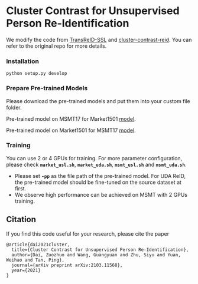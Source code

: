 # Cluster Contrast for Unsupervised Person Re-Identification
We modify the code from [TransReID-SSL](https://github.com/damo-cv/TransReID-SSL) and [cluster-contrast-reid](https://github.com/alibaba/cluster-contrast-reid). You can refer to the original repo for more details.

### Installation

```shell
python setup.py develop
```

### Prepare Pre-trained Models 
Please download the pre-trained models and put them into your custom file folder.

Pre-trained model on MSMT17 for Market1501 [model](https://drive.google.com/file/d/1rXr-uV5I5osgu6lhW_UfeguOvAW0nXgx/view?usp=sharing).

Pre-trained model on Market1501 for MSMT17 [model](https://drive.google.com/file/d/1QQXU8x4EuxCMJ4hPi-NkAvNeenNz7AJy/view?usp=sharing).
### Training

You can use 2 or 4 GPUs for training. For more parameter configuration, please check **`market_usl.sh`**, **`market_uda.sh`**, **`msmt_usl.sh`** and **`msmt_uda.sh`**.

- Please set **`-pp`** as the file path of the pre-trained model. For UDA ReID, the pre-trained model should be fine-tuned on the source dataset at first.
- We observe high performance can be achieved on MSMT with 2 GPUs training.

## Citation

If you find this code useful for your research, please cite the paper
```
@article{dai2021cluster,
  title={Cluster Contrast for Unsupervised Person Re-Identification},
  author={Dai, Zuozhuo and Wang, Guangyuan and Zhu, Siyu and Yuan, Weihao and Tan, Ping},
  journal={arXiv preprint arXiv:2103.11568},
  year={2021}
}
```
